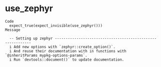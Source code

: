 # use_zephyr

    Code
      expect_true(expect_invisible(use_zephyr()))
    Message
      
      -- Setting up zephyr -----------------------------------------------------------
      i Add new options with `zephyr::create_option()`.
      i And reuse their documentation with in functions with `@inheritParams mypkg-options-params`.
      i Run `devtools::document()` to update documentation.

